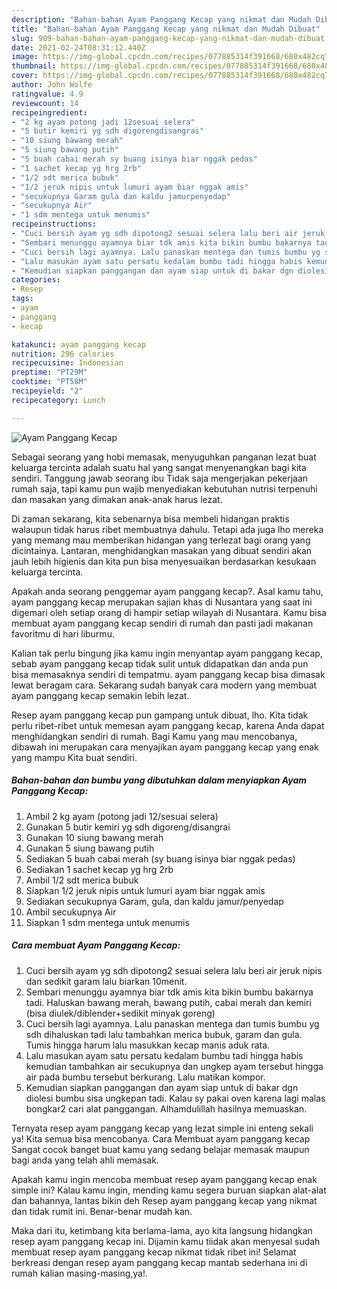 ```yaml
---
description: "Bahan-bahan Ayam Panggang Kecap yang nikmat dan Mudah Dibuat"
title: "Bahan-bahan Ayam Panggang Kecap yang nikmat dan Mudah Dibuat"
slug: 909-bahan-bahan-ayam-panggang-kecap-yang-nikmat-dan-mudah-dibuat
date: 2021-02-24T08:31:12.440Z
image: https://img-global.cpcdn.com/recipes/077885314f391668/680x482cq70/ayam-panggang-kecap-foto-resep-utama.jpg
thumbnail: https://img-global.cpcdn.com/recipes/077885314f391668/680x482cq70/ayam-panggang-kecap-foto-resep-utama.jpg
cover: https://img-global.cpcdn.com/recipes/077885314f391668/680x482cq70/ayam-panggang-kecap-foto-resep-utama.jpg
author: John Wolfe
ratingvalue: 4.9
reviewcount: 14
recipeingredient:
- "2 kg ayam potong jadi 12sesuai selera"
- "5 butir kemiri yg sdh digorengdisangrai"
- "10 siung bawang merah"
- "5 siung bawang putih"
- "5 buah cabai merah sy buang isinya biar nggak pedas"
- "1 sachet kecap yg hrg 2rb"
- "1/2 sdt merica bubuk"
- "1/2 jeruk nipis untuk lumuri ayam biar nggak amis"
- "secukupnya Garam gula dan kaldu jamurpenyedap"
- "secukupnya Air"
- "1 sdm mentega untuk menumis"
recipeinstructions:
- "Cuci bersih ayam yg sdh dipotong2 sesuai selera lalu beri air jeruk nipis dan sedikit garam lalu biarkan 10menit."
- "Sembari menunggu ayamnya biar tdk amis kita bikin bumbu bakarnya tadi. Haluskan bawang merah, bawang putih, cabai merah dan kemiri (bisa diulek/diblender+sedikit minyak goreng)"
- "Cuci bersih lagi ayamnya. Lalu panaskan mentega dan tumis bumbu yg sdh dihaluskan tadi lalu tambahkan merica bubuk, garam dan gula. Tumis hingga harum lalu masukkan kecap manis aduk rata."
- "Lalu masukan ayam satu persatu kedalam bumbu tadi hingga habis kemudian tambahkan air secukupnya dan ungkep ayam tersebut hingga air pada bumbu tersebut berkurang. Lalu matikan kompor."
- "Kemudian siapkan panggangan dan ayam siap untuk di bakar dgn diolesi bumbu sisa ungkepan tadi. Kalau sy pakai oven karena lagi malas bongkar2 cari alat panggangan. Alhamdulillah hasilnya memuaskan."
categories:
- Resep
tags:
- ayam
- panggang
- kecap

katakunci: ayam panggang kecap 
nutrition: 296 calories
recipecuisine: Indonesian
preptime: "PT29M"
cooktime: "PT58M"
recipeyield: "2"
recipecategory: Lunch

---
```



![Ayam Panggang Kecap](https://img-global.cpcdn.com/recipes/077885314f391668/680x482cq70/ayam-panggang-kecap-foto-resep-utama.jpg)

Sebagai seorang yang hobi memasak, menyuguhkan panganan lezat buat keluarga tercinta adalah suatu hal yang sangat menyenangkan bagi kita sendiri. Tanggung jawab seorang ibu Tidak saja mengerjakan pekerjaan rumah saja, tapi kamu pun wajib menyediakan kebutuhan nutrisi terpenuhi dan masakan yang dimakan anak-anak harus lezat.

Di zaman  sekarang, kita sebenarnya bisa membeli hidangan praktis walaupun tidak harus ribet membuatnya dahulu. Tetapi ada juga lho mereka yang memang mau memberikan hidangan yang terlezat bagi orang yang dicintainya. Lantaran, menghidangkan masakan yang dibuat sendiri akan jauh lebih higienis dan kita pun bisa menyesuaikan berdasarkan kesukaan keluarga tercinta. 



Apakah anda seorang penggemar ayam panggang kecap?. Asal kamu tahu, ayam panggang kecap merupakan sajian khas di Nusantara yang saat ini digemari oleh setiap orang di hampir setiap wilayah di Nusantara. Kamu bisa membuat ayam panggang kecap sendiri di rumah dan pasti jadi makanan favoritmu di hari liburmu.

Kalian tak perlu bingung jika kamu ingin menyantap ayam panggang kecap, sebab ayam panggang kecap tidak sulit untuk didapatkan dan anda pun bisa memasaknya sendiri di tempatmu. ayam panggang kecap bisa dimasak lewat beragam cara. Sekarang sudah banyak cara modern yang membuat ayam panggang kecap semakin lebih lezat.

Resep ayam panggang kecap pun gampang untuk dibuat, lho. Kita tidak perlu ribet-ribet untuk memesan ayam panggang kecap, karena Anda dapat menghidangkan sendiri di rumah. Bagi Kamu yang mau mencobanya, dibawah ini merupakan cara menyajikan ayam panggang kecap yang enak yang mampu Kita buat sendiri.

<!--inarticleads1-->

##### Bahan-bahan dan bumbu yang dibutuhkan dalam menyiapkan Ayam Panggang Kecap:

1. Ambil 2 kg ayam (potong jadi 12/sesuai selera)
1. Gunakan 5 butir kemiri yg sdh digoreng/disangrai
1. Gunakan 10 siung bawang merah
1. Gunakan 5 siung bawang putih
1. Sediakan 5 buah cabai merah (sy buang isinya biar nggak pedas)
1. Sediakan 1 sachet kecap yg hrg 2rb
1. Ambil 1/2 sdt merica bubuk
1. Siapkan 1/2 jeruk nipis untuk lumuri ayam biar nggak amis
1. Sediakan secukupnya Garam, gula, dan kaldu jamur/penyedap
1. Ambil secukupnya Air
1. Siapkan 1 sdm mentega untuk menumis




<!--inarticleads2-->

##### Cara membuat Ayam Panggang Kecap:

1. Cuci bersih ayam yg sdh dipotong2 sesuai selera lalu beri air jeruk nipis dan sedikit garam lalu biarkan 10menit.
1. Sembari menunggu ayamnya biar tdk amis kita bikin bumbu bakarnya tadi. Haluskan bawang merah, bawang putih, cabai merah dan kemiri (bisa diulek/diblender+sedikit minyak goreng)
1. Cuci bersih lagi ayamnya. Lalu panaskan mentega dan tumis bumbu yg sdh dihaluskan tadi lalu tambahkan merica bubuk, garam dan gula. Tumis hingga harum lalu masukkan kecap manis aduk rata.
1. Lalu masukan ayam satu persatu kedalam bumbu tadi hingga habis kemudian tambahkan air secukupnya dan ungkep ayam tersebut hingga air pada bumbu tersebut berkurang. Lalu matikan kompor.
1. Kemudian siapkan panggangan dan ayam siap untuk di bakar dgn diolesi bumbu sisa ungkepan tadi. Kalau sy pakai oven karena lagi malas bongkar2 cari alat panggangan. Alhamdulillah hasilnya memuaskan.




Ternyata resep ayam panggang kecap yang lezat simple ini enteng sekali ya! Kita semua bisa mencobanya. Cara Membuat ayam panggang kecap Sangat cocok banget buat kamu yang sedang belajar memasak maupun bagi anda yang telah ahli memasak.

Apakah kamu ingin mencoba membuat resep ayam panggang kecap enak simple ini? Kalau kamu ingin, mending kamu segera buruan siapkan alat-alat dan bahannya, lantas bikin deh Resep ayam panggang kecap yang nikmat dan tidak rumit ini. Benar-benar mudah kan. 

Maka dari itu, ketimbang kita berlama-lama, ayo kita langsung hidangkan resep ayam panggang kecap ini. Dijamin kamu tiidak akan menyesal sudah membuat resep ayam panggang kecap nikmat tidak ribet ini! Selamat berkreasi dengan resep ayam panggang kecap mantab sederhana ini di rumah kalian masing-masing,ya!.

